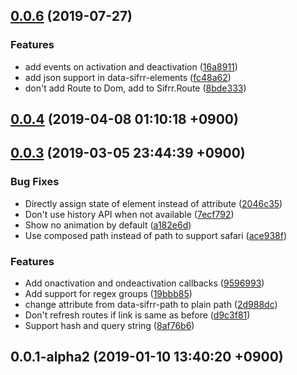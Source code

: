 ## [0.0.6](https://github.com/sifrr/sifrr/compare/v0.0.4...v0.0.6) (2019-07-27)


### Features

* add events on activation and deactivation ([16a8911](https://github.com/sifrr/sifrr/commit/16a8911))
* add json support in data-sifrr-elements ([fc48a62](https://github.com/sifrr/sifrr/commit/fc48a62))
* don't add Route to Dom, add to Sifrr.Route ([8bde333](https://github.com/sifrr/sifrr/commit/8bde333))



## [0.0.4](https://github.com/sifrr/sifrr/compare/v0.0.3...v0.0.4) (2019-04-08 01:10:18 +0900)



## [0.0.3](https://github.com/sifrr/sifrr/compare/v0.0.1-alpha2...v0.0.3) (2019-03-05 23:44:39 +0900)


### Bug Fixes

* Directly assign state of element instead of attribute ([2046c35](https://github.com/sifrr/sifrr/commit/2046c35))
* Don't use history API when not available ([7ecf792](https://github.com/sifrr/sifrr/commit/7ecf792))
* Show no animation by default ([a182e6d](https://github.com/sifrr/sifrr/commit/a182e6d))
* Use composed path instead of path to support safari ([ace938f](https://github.com/sifrr/sifrr/commit/ace938f))


### Features

* Add onactivation and ondeactivation callbacks ([9596993](https://github.com/sifrr/sifrr/commit/9596993))
* Add support for regex groups ([19bbb85](https://github.com/sifrr/sifrr/commit/19bbb85))
* change attribute from data-sifrr-path to plain path ([2d988dc](https://github.com/sifrr/sifrr/commit/2d988dc))
* Don't refresh routes if link is same as before ([d9c3f81](https://github.com/sifrr/sifrr/commit/d9c3f81))
* Support hash and query string ([8af76b6](https://github.com/sifrr/sifrr/commit/8af76b6))



## 0.0.1-alpha2 (2019-01-10 13:40:20 +0900)



